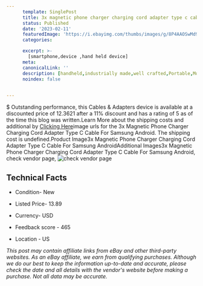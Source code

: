 ```yaml
---
      template: SinglePost
      title: 3x magnetic phone charger charging cord adapter type c cable for samsung android
      status: Published
      date: '2023-02-11'
      featuredImage: 'https://i.ebayimg.com/thumbs/images/g/8P4AAOSwMd9jjvhp/s-l225.jpg'
      categories: 

      excerpt: >-
        [smartphone,device ,hand held device]
      meta:
      canonicalLink: ''
      description: [handheld,industrially made,well crafted,Portable,Mobile,Compact,Convenient,Lightweight,Maneuverable,Man-portable,Miniature,Carriable,Hand-held,Light,Holdable,Transportable,Mobile device,Pocket-sized,On-the-go,Wireless,Cordless,Compact size,Convenient size, smartphone,device ,hand held device]
      noindex: false

        
---
```

$
    Outstanding performance, this Cables & Adapters device is available at a discounted price of 12.3621 after a 11% discount and has a rating of 5 as of the time this blog was written.Learn More about the shipping costs and additional by [Clicking Here](https://www.ebay.com/itm/134354744751?hash=item1f482ab5af%3Ag%3A8P4AAOSwMd9jjvhp&amdata=enc%3AAQAHAAAA4LCLIeTdDeSlAT%2B932J1fp5xLMgLAVl6TatLfHS5THr%2FNJjEaRmkF3ymgXCkl5zNhvxi39humhUDyGLmxGAR3rzQN9H28Rz322o5N4g27p47MSPtSgVa7L%2BSTxpOSS2xcqv5V%2F3eT3Ec8DgRkkxgo7R3NqzPXbZPYuprkGk7ODBd1ZOaJ4s83Yk1iBe2FhgZU635nAVNzQIGtopsjavkN1Rq0it1HoxwMuuYz9PI2jbbYVWG0TevXc9W0SDIld3fZO2ee8j0SbyDVd6HGZHnPFfpN0vDstbyi9XG1VptgRft&mkevt=1&mkcid=1&mkrid=711-53200-19255-0&campid=%253CePNCampaignId%253E&customid=%253CreferenceId%253E&toolid=10049)image urls for the 3x Magnetic Phone Charger Charging Cord Adapter Type C Cable For Samsung Android. The shipping cost is undefined.Product Image3x Magnetic Phone Charger Charging Cord Adapter Type C Cable For Samsung AndroidAdditional Images3x Magnetic Phone Charger Charging Cord Adapter Type C Cable For Samsung Android, check vendor page, ![check vendor page](https://origin-galleryplus.ebayimg.com/ws/web/134354744751_2_0_1/225x225.jpg,https://origin-galleryplus.ebayimg.com/ws/web/134354744751_3_0_1/225x225.jpg,https://origin-galleryplus.ebayimg.com/ws/web/134354744751_4_0_1/225x225.jpg,https://origin-galleryplus.ebayimg.com/ws/web/134354744751_5_0_1/225x225.jpg,https://origin-galleryplus.ebayimg.com/ws/web/134354744751_6_0_1/225x225.jpg,https://origin-galleryplus.ebayimg.com/ws/web/134354744751_7_0_1/225x225.jpg,https://origin-galleryplus.ebayimg.com/ws/web/134354744751_8_0_1/225x225.jpg,https://origin-galleryplus.ebayimg.com/ws/web/134354744751_9_0_1/225x225.jpg,https://origin-galleryplus.ebayimg.com/ws/web/134354744751_10_0_1/225x225.jpg,https://origin-galleryplus.ebayimg.com/ws/web/134354744751_11_0_1/225x225.jpg)
    
    

 ## Technical Facts 



     
      

 - Condition- New 


      

 - Listed Price- 13.89 


      

 - Currency- USD 


      

 - Feedback score - 465 


      

 - Location - US 


      
      

 *_This post may contain affiliate links from eBay and other third-party websites. As an eBay affiliate, we earn from qualifying purchases. Although we do our best to keep the information up-to-date and accurate, please check the date and all details with the vendor's website before making a purchase. Not all data may be accurate._*



    
    
    
    
    